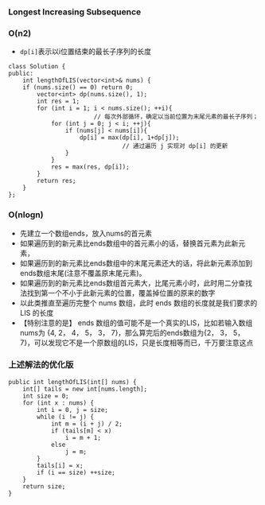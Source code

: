 ### Longest Increasing Subsequence
### O(n2)
- `dp[i]`表示以i位置结束的最长子序列的长度
```
class Solution {
public:
    int lengthOfLIS(vector<int>& nums) {
    if (nums.size() == 0) return 0;
        vector<int> dp(nums.size(), 1);
        int res = 1;
        for (int i = 1; i < nums.size(); ++i){
                        // 每次外部循环，确定以当前位置为末尾元素的最长子序列；
            for (int j = 0; j < i; ++j){
                if (nums[j] < nums[i]){
                    dp[i] = max(dp[i], 1+dp[j]);
                                // 通过遍历 j 实现对 dp[i] 的更新
                }
            }
            res = max(res, dp[i]);
        }
        return res;
    }
};
```


### O(nlogn)
- 先建立一个数组ends，放入nums的首元素
- 如果遍历到的新元素比ends数组中的首元素小的话，替换首元素为此新元素，
- 如果遍历到的新元素比ends数组中的末尾元素还大的话，将此新元素添加到ends数组末尾(注意不覆盖原末尾元素)。
- 如果遍历到的新元素比ends数组首元素大，比尾元素小时，此时用二分查找法找到第一个不小于此新元素的位置，覆盖掉位置的原来的数字
- 以此类推直至遍历完整个 nums 数组，此时 ends 数组的长度就是我们要求的 LIS 的长度
- 【特别注意的是】 ends 数组的值可能不是一个真实的LIS，比如若输入数组nums为 {4, 2， 4， 5， 3， 7}，那么算完后的ends数组为{2， 3， 5， 7}，可以发现它不是一个原数组的LIS，只是长度相等而已，千万要注意这点

### 上述解法的优化版
```
public int lengthOfLIS(int[] nums) {
    int[] tails = new int[nums.length];
    int size = 0;
    for (int x : nums) {
        int i = 0, j = size;
        while (i != j) {
            int m = (i + j) / 2;
            if (tails[m] < x)
                i = m + 1;
            else
                j = m;
        }
        tails[i] = x;
        if (i == size) ++size;
    }
    return size;
}
```
